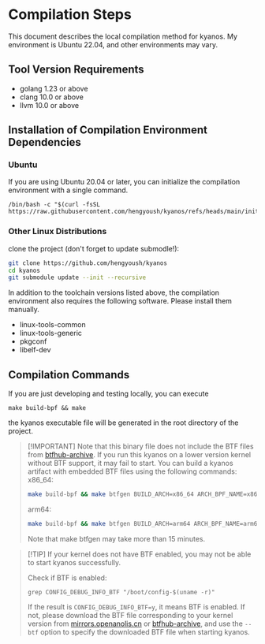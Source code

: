 # Compilation Steps

This document describes the local compilation method for kyanos. My environment
is Ubuntu 22.04, and other environments may vary.

## Tool Version Requirements

- golang 1.23 or above
- clang 10.0 or above
- llvm 10.0 or above

## Installation of Compilation Environment Dependencies

### Ubuntu

If you are using Ubuntu 20.04 or later, you can initialize the compilation
environment with a single command.

```
/bin/bash -c "$(curl -fsSL https://raw.githubusercontent.com/hengyoush/kyanos/refs/heads/main/init_env.sh)"
```

### Other Linux Distributions

clone the project (don't forget to update submodle!):

```bash
git clone https://github.com/hengyoush/kyanos
cd kyanos
git submodule update --init --recursive
```

In addition to the toolchain versions listed above, the compilation environment
also requires the following software. Please install them manually.

- linux-tools-common
- linux-tools-generic
- pkgconf
- libelf-dev

## Compilation Commands

If you are just developing and testing locally, you can execute

```
make build-bpf && make
```

the kyanos executable file will be generated in the root directory of the
project.

> [!IMPORTANT] Note that this binary file does not include the BTF files from
> [btfhub-archive](https://github.com/aquasecurity/btfhub-archive/). If you run
> this kyanos on a lower version kernel without BTF support, it may fail to
> start. You can build a kyanos artifact with embedded BTF files using the
> following commands:  
> x86_64:
>
> ```bash [x86_64]
> make build-bpf && make btfgen BUILD_ARCH=x86_64 ARCH_BPF_NAME=x86 && make
> ```
>
> arm64:
>
> ```bash [arm64]
> make build-bpf && make btfgen BUILD_ARCH=arm64 ARCH_BPF_NAME=arm64 && make
> ```
>
> Note that make btfgen may take more than 15 minutes.

> [!TIP] If your kernel does not have BTF enabled, you may not be able to start
> kyanos successfully.
>
> Check if BTF is enabled:
>
> ```
> grep CONFIG_DEBUG_INFO_BTF "/boot/config-$(uname -r)"
> ```
>
> If the result is `CONFIG_DEBUG_INFO_BTF=y`, it means BTF is enabled. If not,
> please download the BTF file corresponding to your kernel version from
> [mirrors.openanolis.cn](https://mirrors.openanolis.cn/coolbpf/btf/) or
> [btfhub-archive](https://github.com/aquasecurity/btfhub-archive/), and use the
> `--btf` option to specify the downloaded BTF file when starting kyanos.
